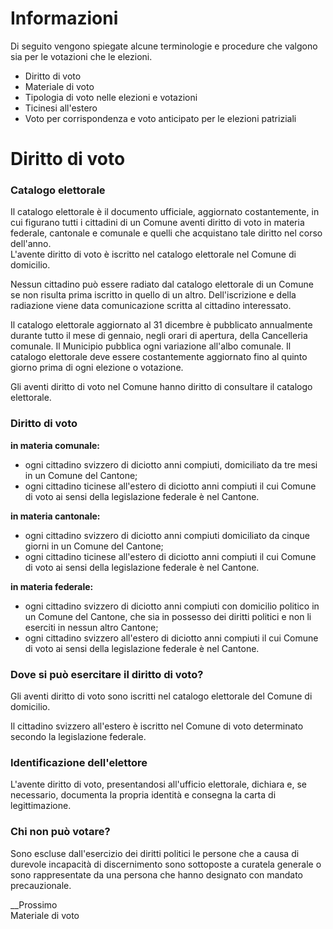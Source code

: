 #  Informazioni

Di seguito vengono spiegate alcune terminologie e procedure che valgono sia
per le votazioni che le elezioni.

  * Diritto di voto
  * Materiale di voto
  * Tipologia di voto nelle elezioni e votazioni
  * Ticinesi all'estero
  * Voto per corrispondenza e voto anticipato per le elezioni patriziali

#  Diritto di voto

### Catalogo elettorale

Il catalogo elettorale è il documento ufficiale, aggiornato costantemente, in
cui figurano tutti i cittadini di un Comune aventi diritto di voto in materia
federale, cantonale e comunale e quelli che acquistano tale diritto nel corso
dell'anno.  
L'avente diritto di voto è iscritto nel catalogo elettorale nel Comune di
domicilio.

Nessun cittadino può essere radiato dal catalogo elettorale di un Comune se
non risulta prima iscritto in quello di un altro. Dell'iscrizione e della
radiazione viene data comunicazione scritta al cittadino interessato.

Il catalogo elettorale aggiornato al 31 dicembre è pubblicato annualmente
durante tutto il mese di gennaio, negli orari di apertura, della Cancelleria
comunale. Il Municipio pubblica ogni variazione all'albo comunale. Il catalogo
elettorale deve essere costantemente aggiornato fino al quinto giorno prima di
ogni elezione o votazione.

Gli aventi diritto di voto nel Comune hanno diritto di consultare il catalogo
elettorale.

### Diritto di voto

 **in materia comunale:**

  * ogni cittadino svizzero di diciotto anni compiuti, domiciliato da tre mesi in un Comune del Cantone;
  * ogni cittadino ticinese all'estero di diciotto anni compiuti il cui Comune di voto ai sensi della legislazione federale è nel Cantone.

 **in materia cantonale:**

  * ogni cittadino svizzero di diciotto anni compiuti domiciliato da cinque giorni in un Comune del Cantone;
  * ogni cittadino ticinese all'estero di diciotto anni compiuti il cui Comune di voto ai sensi della legislazione federale è nel Cantone.

 **in materia federale:**

  * ogni cittadino svizzero di diciotto anni compiuti con domicilio politico in un Comune del Cantone, che sia in possesso dei diritti politici e non li eserciti in nessun altro Cantone;
  * ogni cittadino svizzero all'estero di diciotto anni compiuti il cui Comune di voto ai sensi della legislazione federale è nel Cantone.

### Dove si può esercitare il diritto di voto?

Gli aventi diritto di voto sono iscritti nel catalogo elettorale del Comune di
domicilio.

Il cittadino svizzero all'estero è iscritto nel Comune di voto determinato
secondo la legislazione federale.

### Identificazione dell'elettore

L'avente diritto di voto, presentandosi all'ufficio elettorale, dichiara e, se
necessario, documenta la propria identità e consegna la carta di
legittimazione.

### Chi non può votare?

Sono escluse dall'esercizio dei diritti politici le persone che a causa di
durevole incapacità di discernimento sono sottoposte a curatela generale o
sono rappresentate da una persona che hanno designato con mandato
precauzionale.

__Prossimo  
Materiale di voto

